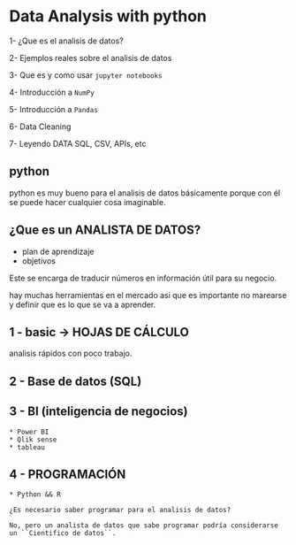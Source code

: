 # Data Analysis with python

1- ¿Que es el analisis de datos?

2- Ejemplos reales sobre el analisis de datos

3- Que es y como usar `jupyter notebooks`

4- Introducción a `NumPy`

5- Introducción a `Pandas`

6- Data Cleaning

7- Leyendo DATA SQL, CSV, APIs, etc

## python

python es muy bueno para el analisis de datos básicamente porque con él se puede hacer cualquier cosa imaginable.

## ¿Que es un ANALISTA DE DATOS?

- plan de aprendizaje
- objetivos

Este se encarga de traducir números en información útil para su negocio.

hay muchas herramientas en el mercado asi que es importante no marearse y definir que es lo que se va a aprender.

## 1 - basic -> HOJAS DE CÁLCULO

analisis rápidos con poco trabajo.

## 2 - Base de datos (SQL)

## 3 - BI (inteligencia de negocios)

    * Power BI
    * Qlik sense
    * tableau

## 4 - PROGRAMACIÓN

    * Python && R

    ¿Es necesario saber programar para el analisis de datos?

    No, pero un analista de datos que sabe programar podría considerarse un ``Cientifico de datos``.
